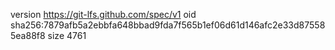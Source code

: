 version https://git-lfs.github.com/spec/v1
oid sha256:7879afb5a2ebbfa648bbad9fda7f565b1ef06d61d146afc2e33d875585ea88f8
size 4761
